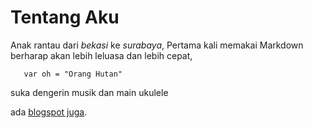 # Tentang Aku

Anak rantau dari *bekasi* ke *surabaya*,
Pertama kali memakai Markdown berharap akan lebih leluasa dan lebih cepat,

```language-javascript
   var oh = "Orang Hutan"
```

suka dengerin musik dan main ukulele

ada [blogspot juga](https:\\apnih.blogspot.com).


